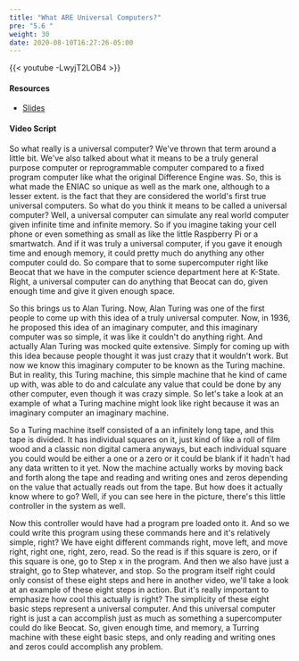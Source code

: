 ```yaml
---
title: "What ARE Universal Computers?"
pre: "5.6 "
weight: 30
date: 2020-08-10T16:27:26-05:00
---
```


{{< youtube -LwyjT2LOB4 >}}

#### Resources

* [Slides](../slides/5-UniversalComputers.pdf)

#### Video Script

So what really is a universal computer? We've thrown that term around a little bit. We've also talked about what it means to be a truly general purpose computer or reprogrammable computer compared to a fixed program computer like what the original Difference Engine was. So, this is what made the ENIAC so unique as well as the mark one, although to a lesser extent. is the fact that they are considered the world's first true universal computers. So what do you think it means to be called a universal computer? Well, a universal computer can simulate any real world computer given infinite time and infinite memory. So if you imagine taking your cell phone or even something as small as like the little Raspberry Pi or a smartwatch. And if it was truly a universal computer, if you gave it enough time and enough memory, it could pretty much do anything any other computer could do. So compare that to some supercomputer right like Beocat that we have in the computer science department here at K-State. Right, a universal computer can do anything that Beocat can do, given enough time and give it given enough space. 

So this brings us to Alan Turing. Now, Alan Turing was one of the first people to come up with this idea of a truly universal computer. Now, in 1936, he proposed this idea of an imaginary computer, and this imaginary computer was so simple, it was like it couldn't do anything right. And actually Alan Turing was mocked quite extensive. Simply for coming up with this idea because people thought it was just crazy that it wouldn't work. But now we know this imaginary computer to be known as the Turing machine. But in reality, this Turing machine, this simple machine that he kind of came up with, was able to do and calculate any value that could be done by any other computer, even though it was crazy simple. So let's take a look at an example of what a Turing machine might look like right because it was an imaginary computer an imaginary machine. 

So a Turing machine itself consisted of a an infinitely long tape, and this tape is divided. It has individual squares on it, just kind of like a roll of film wood and a classic non digital camera anyways, but each individual square you could would be either a one or a zero or it could be blank if it hadn't had any data written to it yet. Now the machine actually works by moving back and forth along the tape and reading and writing ones and zeros depending on the value that actually reads out from the tape. But how does it actually know where to go? Well, if you can see here in the picture, there's this little controller in the system as well. 

Now this controller would have had a program pre loaded onto it. And so we could write this program using these commands here and it's relatively simple, right? We have eight different commands right, move left, and move right, right one, right, zero, read. So the read is if this square is zero, or if this square is one, go to Step x in the program. And then we also have just a straight, go to Step whatever, and stop. So the program itself right could only consist of these eight steps and here in another video, we'll take a look at an example of these eight steps in action. But it's really important to emphasize how cool this actually is right? The simplicity of these eight basic steps represent a universal computer. And this universal computer right is just a can accomplish just as much as something a supercomputer could do like Beocat. So, given enough time, and memory, a Turring machine with these eight basic steps, and only reading and writing ones and zeros could accomplish any problem.